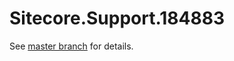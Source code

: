 # Sitecore.Support.184883

See [master branch](https://github.com/sitecoresupport/Sitecore.Support.184883) for details.